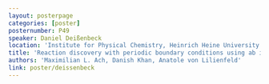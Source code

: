 ```yaml
---
layout: posterpage
categories: [poster]
posternumber: P49
speaker: Daniel Deißenbeck
location: 'Institute for Physical Chemistry, Heinrich Heine University Düsseldorf, Germany'
title: 'Reaction discovery with periodic boundary conditions using ab initio nanoreactor molecular dynamics'
authors: 'Maximilian L. Ach, Danish Khan, Anatole von Lilienfeld'
link: poster/deissenbeck
---
```

